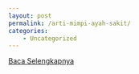```yaml
---
layout: post
permalink: /arti-mimpi-ayah-sakit/
categories:
    - Uncategorized
---
```


[Baca Selengkapnya](/05)
